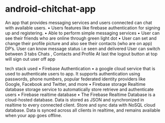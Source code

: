 # android-chitchat-app
An app that provides messaging services and users connected can
chat with available users.
• Users features like firebase authentication for signing up and
registering.
• Able to perform simple messaging services
• User can see their friends who are online through green light dot
• User can set and change their profile picture and also see their
contacts (who are on app) DP’s.
User can know message status i.e seen and delivered
User can switch between 3 tabs Chats , Contacts and Profile
At last the logout button at top will sign out user off app


tech stack used
• Firebase Authentication
• a google cloud service that is used to authenticate users to app. It
supports authentication using passwords, phone numbers, popular
federated identity providers like Google, Facebook and Twitter, and more
• Firebase storage
Realtime database storage service to automatically store retrieve and
authenticate users
• Firebase realtime database
• The Firebase Realtime Database is a cloud-hosted database. Data is
stored as JSON and synchronized in realtime to every connected client.
Store and sync data with NoSQL cloud database. Data is synced across
all clients in realtime, and remains available when your app goes offline.






